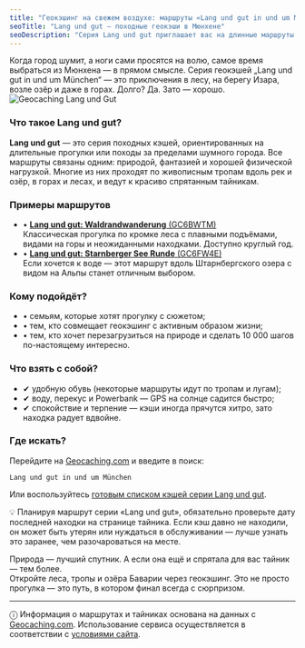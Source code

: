 ```yaml
---
title: "Геокэшинг на свежем воздухе: маршруты «Lang und gut in und um München»"
seoTitle: "Lang und gut – походные геокэши в Мюнхене"
seoDescription: "Серия Lang und gut приглашает вас на длинные маршруты с тайниками в лесах, у рек и в горах. Откройте природу Мюнхена по-новому!"
---
```


<div class="introText">
Когда город шумит, а ноги сами просятся на волю, самое время выбраться из Мюнхена — в прямом смысле. Серия геокэшей „Lang und gut in und um München“ — это приключения в лесу, на берегу Изара, возле озёр и даже в горах. Долго? Да. Зато — хорошо.
</div>

<div class="imageWrapper">
  <img src="/geocaching_images/Lang_und_gut.webp" alt="Geocaching Lang und Gut" class="responsiveImage" />
</div>


### **Что такое Lang und gut?**

**Lang und gut** — это серия походных кэшей, ориентированных на длительные прогулки или походы за пределами шумного города. Все маршруты связаны одним: природой, фантазией и хорошей физической нагрузкой. Многие из них проходят по живописным тропам вдоль рек и озёр, в горах и лесах, и ведут к красиво спрятанным тайникам.

### **Примеры маршрутов**

- • [**Lang und gut: Waldrandwanderung** (GC6BWTM)](https://www.geocaching.com/geocache/GC6BWTM)  
  Классическая прогулка по кромке леса с плавными подъёмами, видами на горы и неожиданными находками. Доступно круглый год.
- • [**Lang und gut: Starnberger See Runde** (GC6FW4E)](https://www.geocaching.com/geocache/GC6FW4E)  
  Если хочется к воде — этот маршрут вдоль Штарнбергского озера с видом на Альпы станет отличным выбором.

### **Кому подойдёт?**

- • семьям, которые хотят прогулку с сюжетом;  
- • тем, кто совмещает геокэшинг с активным образом жизни;  
- • тем, кто хочет перезагрузиться на природе и сделать 10 000 шагов по-настоящему интересно.

### **Что взять с собой?**

- ✔ удобную обувь (некоторые маршруты идут по тропам и лугам);  
- ✔ воду, перекус и Powerbank — GPS на солнце садится быстро;  
- ✔ спокойствие и терпение — кэши иногда прячутся хитро, зато находка радует вдвойне.

### **Где искать?**

Перейдите на [Geocaching.com](https://www.geocaching.com/) и введите в поиск:

`Lang und gut in und um München`

Или воспользуйтесь [готовым списком кэшей серии Lang und gut](https://www.geocaching.com/plan/lists/BM7ZY7G).

<p class="tips">
💡 Планируя маршрут серии «Lang und gut», обязательно проверьте дату последней находки на странице тайника. Если кэш давно не находили, он может быть утерян или нуждаться в обслуживании — лучше узнать это заранее, чем разочароваться на месте.
</p>

Природа — лучший спутник. А если она ещё и спрятала для вас тайник — тем более.  
Откройте леса, тропы и озёра Баварии через геокэшинг. Это не просто прогулка — это путь, в котором финал всегда с сюрпризом.


---

<div class="terms">
ⓘ Информация о маршрутах и тайниках основана на данных с <a href="https://www.geocaching.com/" target="_blank">Geocaching.com</a>. Использование сервиса осуществляется в соответствии с <a href="https://www.geocaching.com/policies/en/terms-of-use" target="_blank">условиями сайта</a>.
</div>
